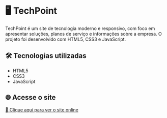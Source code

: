 # 🖥️ TechPoint

TechPoint é um site de tecnologia moderno e responsivo, com foco em apresentar soluções, planos de serviço e informações sobre a empresa. O projeto foi desenvolvido com HTML5, CSS3 e JavaScript.

## 🛠️ Tecnologias utilizadas

- HTML5
- CSS3
- JavaScript

## 🌐 Acesse o site

[🔗 Clique aqui para ver o site online](https://palomarocha.github.io/TechPoint/)
